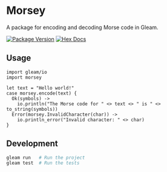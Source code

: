 # Morsey

A package for encoding and decoding Morse code in Gleam.

[![Package Version](https://img.shields.io/hexpm/v/morsey)](https://hex.pm/packages/morsey)
[![Hex Docs](https://img.shields.io/badge/hex-docs-ffaff3)](https://hexdocs.pm/morsey/)


## Usage

```gleam
import gleam/io
import morsey

let text = "Hello world!"
case morsey.encode(text) {
  Ok(symbols) ->
    io.println("The Morse code for " <> text <> " is " <> to_string(symbols))
  Error(morsey.InvalidCharacter(char)) ->
    io.println_error("Invalid character: " <> char)
}
```

## Development

```sh
gleam run   # Run the project
gleam test  # Run the tests
```
